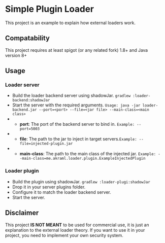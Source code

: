 # Simple Plugin Loader
This project is an example to explain how external loaders work.

## Compatability
This project requires at least spigot (or any related fork) 1.8+ and Java version 8+

## Usage
### Loader server
- Build the loader backend server using shadowJar. `gradlew :loader-backend:shadowJar`
- Start the server with the required arguments. `Usage: java -jar loader-backend.jar --port=<port> --file=<jar file> --main-class=<main class>`
- - **port**: The port of the backend server to bind in. `Example: --port=5003`
- - **file**: The path to the jar to inject in target servers.`Example: --file=injected-plugin.jar`
- - **main-class**: The path to the main class of the injected jar. `Example: --main-class=me.akraml.loader.plugin.ExampleInjectedPlugin`
### Loader plugin
- Build the plugin using shadowJar. `gradlew :loader-plugi:shadowJar`
- Drop it in your server plugins folder.
- Configure it to match the loader backend server.
- Start the server.

## Disclaimer
This project **IS NOT MEANT** to be used for commercial use, it is just an explanation to the external loader theory.
If you want to use it in your project, you need to implement your own security system.